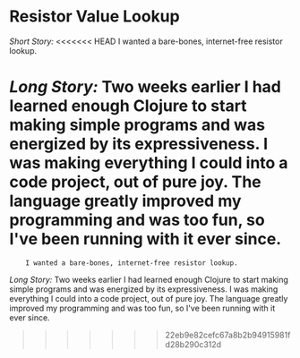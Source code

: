 # Resistor Value Lookup

*Short Story:*
<<<<<<< HEAD
	I wanted a bare-bones, internet-free resistor lookup. 

*Long Story:*
	Two weeks earlier I had learned enough Clojure to start making simple programs and was energized by its expressiveness. I was making everything I could into a code project, out of pure joy. The language  greatly improved my programming and was too fun, so I've been running with it ever since. 
=======
        I wanted a bare-bones, internet-free resistor lookup.

*Long Story:*
        Two weeks earlier I had learned enough Clojure to start making simple programs and was energized by its expressiveness. I was making everything I could into a code project, out of pure joy. The language  greatly improved my programming and was too fun, so I've been running with it ever since.
>>>>>>> 22eb9e82cefc67a8b2b94915981fd28b290c312d
